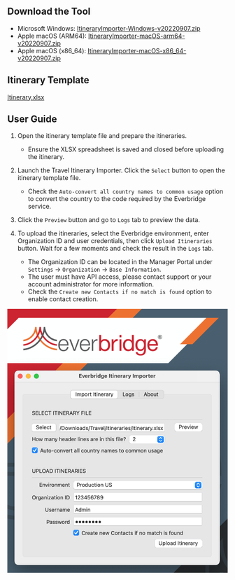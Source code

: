 ## Download the Tool

- Microsoft Windows: [ItineraryImporter-Windows-v20220907.zip](https://github.com/Everbridge/Travel-Itinerary-Importer/releases/download/rel-20221025/ItineraryImporter-Windows-v20221025.zip)
- Apple macOS (ARM64): [ItineraryImporter-macOS-arm64-v20220907.zip](https://github.com/Everbridge/Travel-Itinerary-Importer/releases/download/rel-20221025/ItineraryImporter-macOS-arm64-v20221025.zip)
- Apple macOS (x86_64): [ItineraryImporter-macOS-x86_64-v20220907.zip](https://github.com/Everbridge/Travel-Itinerary-Importer/releases/download/rel-20221025/ItineraryImporter-macOS-x86_64-v20221025.zip)

## Itinerary Template

[Itinerary.xlsx](https://github.com/Everbridge/Travel-Itinerary-Importer/releases/download/rel-20221025/Itinerary.xlsx)

## User Guide

1. Open the itinerary template file and prepare the itineraries.

   - Ensure the XLSX spreadsheet is saved and closed before uploading the itinerary.

2. Launch the Travel Itinerary Importer. Click the `Select` button to open the itinerary template file.

   - Check the `Auto-convert all country names to common usage` option to convert the country to the code required by the Everbridge service.

3. Click the `Preview` button and go to `Logs` tab to preview the data.

4. To upload the itineraries, select the Everbridge environment, enter Organization ID and user credentials, then click `Upload Itineraries` button. Wait for a few moments and check the result in the `Logs` tab.

   - The Organization ID can be located in the Manager Portal under `Settings` &rarr; `Organization` &rarr; `Base Information`.
   - The user must have API access, please contact support or your account administrator for more information.
   - Check the `Create new Contacts if no match is found` option to enable contact creation.

![ItineraryImporter](./image/ItineraryImporter.png)
